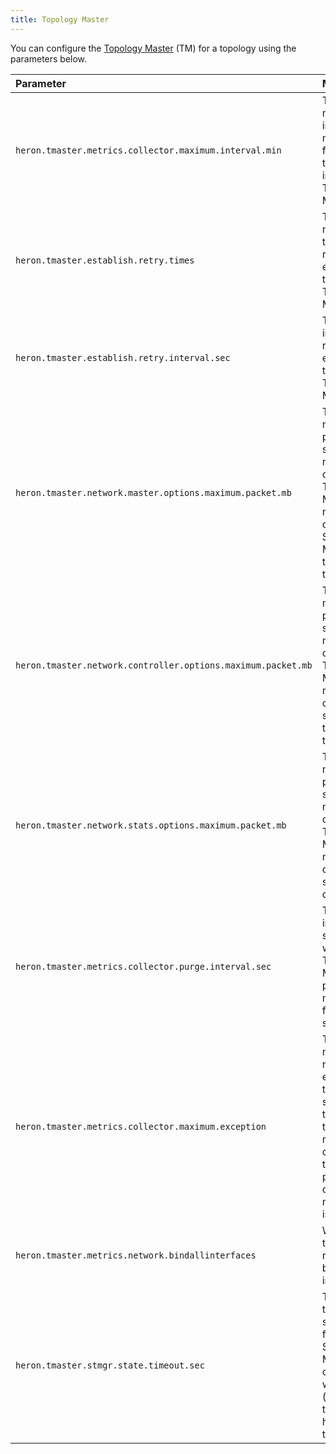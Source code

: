 ```yaml
---
title: Topology Master
---
```


You can configure the [Topology
Master](../../concepts/architecture.html#metrics-manager) (TM) for a topology
using the parameters below.

Parameter | Meaning | Default
:-------- |:------- |:-------
`heron.tmaster.metrics.collector.maximum.interval.min` | The maximum interval, in minutes, for metrics to be kept in the Topology Master | 180
`heron.tmaster.establish.retry.times` | The maximum time to retry to establish the Topology Master | 30
`heron.tmaster.establish.retry.interval.sec` | The interval to retry to establish the Topology Master | 1
`heron.tmaster.network.master.options.maximum.packet.mb` | The maximum packet size, in megabytes, of the Topology Master's network options for Stream Managers to connect to | 16
`heron.tmaster.network.controller.options.maximum.packet.mb` | The maximum packet size, in megabytes, of the Topology Master's network options for scheduler to connect to | 1
`heron.tmaster.network.stats.options.maximum.packet.mb` | The maximum packet size, in megabytes, of the Topology Master's network options for stat queries | 1
`heron.tmaster.metrics.collector.purge.interval.sec` | The interval, in seconds, at which the Topology Master purges metrics from the socket | 60
`heron.tmaster.metrics.collector.maximum.exception` | The maximum number of exceptions to be stored in the topology's metrics collector, to prevent potential out-of-memory issues | 256
`heron.tmaster.metrics.network.bindallinterfaces` | Whether the metrics reporter binds on all interfaces | `False`
`heron.tmaster.stmgr.state.timeout.sec` | The timeout, in seconds, for the Stream Manager, compared with (current time - last heartbeat time) | 60
